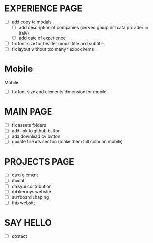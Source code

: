 # EXPERIENCE PAGE
- [ ] add copy to modals
    - [ ] add description of companies (cerved group nr1 data provider in italy)
    - [ ] add date of experience
- [ ] fix font size for header modal title and subtitle
- [ ] fix layout without too many flexbox items

# Mobile

Mobile
- [ ] fix font size and elements dimension for mobile

# MAIN PAGE

- [ ] fix assets folders
- [ ] add link to github button
- [ ] add download cv button
- [ ] update friends section (make them full color on mobile)

# PROJECTS PAGE

- [ ] card element
- [ ] modal
- [ ] daisyui contribution
- [ ] thinkertoys website
- [ ] surfboard shaping
- [ ] this website

# SAY HELLO

- [ ] contact
